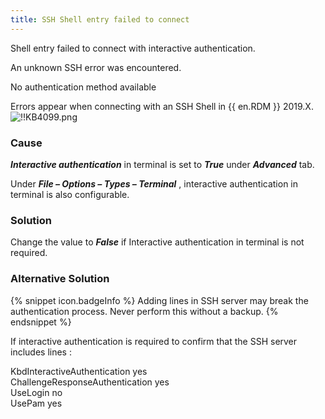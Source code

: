 ```yaml
---
title: SSH Shell entry failed to connect
---
```

Shell entry failed to connect with interactive authentication.  

An unknown SSH error was encountered.  

No authentication method available  

Errors appear when connecting with an SSH Shell in {{ en.RDM }} 2019.X.  
![!!KB4099.png](https://webdevolutions.azureedge.net/docs/en/kb/KB4099.png)
### Cause
***Interactive authentication*** in terminal is set to ***True*** under ***Advanced*** tab.  

Under ***File – Options – Types – Terminal*** , interactive authentication in terminal is also configurable.
### Solution
Change the value to ***False*** if Interactive authentication in terminal is not required.
### Alternative Solution  
{% snippet icon.badgeInfo %}
Adding lines in SSH server may break the authentication process. Never perform this without a backup.
{% endsnippet %}  

If interactive authentication is required to confirm that the SSH server includes lines :  

KbdInteractiveAuthentication yes  
ChallengeResponseAuthentication yes  
UseLogin no  
UsePam yes  
